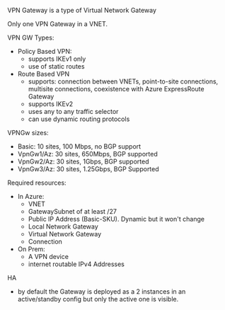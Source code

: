 VPN Gateway is a type of Virtual Network Gateway

Only one VPN Gateway in a VNET.

VPN GW Types:
- Policy Based VPN:
    - supports IKEv1 only
    - use of static routes
- Route Based VPN
    - supports: connection between VNETs, point-to-site connections, multisite connections, coexistence with Azure ExpressRoute Gateway
    - supports IKEv2
    - uses any to any traffic selector
    - can use dynamic routing protocols
    
VPNGw sizes:
- Basic: 10 sites, 100 Mbps, no BGP support
- VpnGw1/Az: 30 sites, 650Mbps, BGP supported
- VpnGw2/Az: 30 sites, 1Gbps, BGP supported
- VpnGw3/Az: 30 sites, 1.25Gbps, BGP Supported


Required resources:
- In Azure:
    - VNET
    - GatewaySubnet of at least /27
    - Public IP Address (Basic-SKU). Dynamic but it won't change
    - Local Network Gateway
    - Virtual Network Gateway
    - Connection
- On Prem:
  - A VPN device
  - internet routable IPv4 Addresses
  
HA
- by default the Gateway is deployed as a 2 instances in an active/standby config but only the active one is visible.
